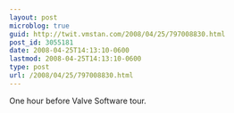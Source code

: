 ```yaml
---
layout: post
microblog: true
guid: http://twit.vmstan.com/2008/04/25/797008830.html
post_id: 3055181
date: 2008-04-25T14:13:10-0600
lastmod: 2008-04-25T14:13:10-0600
type: post
url: /2008/04/25/797008830.html
---
```

One hour before Valve Software tour.
